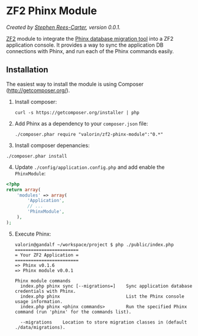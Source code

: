 ZF2 Phinx Module
================
*Created by [Stephen Rees-Carter](http://stephen.rees-carter.net/), version 0.0.1.*

[ZF2](http://framework.zend.com/) module to integrate the [Phinx database migration tool](https://github.com/robmorgan/phinx) into a ZF2 application console. It provides a way to sync the application DB connections with Phinx, and run each of the Phinx commands easily.

Installation
------------

The easiest way to install the module is using Composer (<http://getcomposer.org/>).

1. Install composer:

    ```
    curl -s https://getcomposer.org/installer | php
    ```
    
2. Add Phinx as a dependency to your `composer.json` file:

    ```
    ./composer.phar require "valorin/zf2-phinx-module":"0.*"
    ```
 
3. Install composer depenancies:

  ```
  ./composer.phar install
  ```
 
4. Update `./config/application.config.php` and add enable the `PhinxModule`:
    
  ```php
  <?php
  return array(
      'modules' => array(
          'Application',
          // ...
          'PhinxModule',
      ),
  );
  ```
    
5. Execute Phinx:
    
    ```
    valorin@gandalf ~/workspace/project $ php ./public/index.php 
    ========================
    = Your ZF2 Application =
    ========================
    => Phinx v0.1.6
    => Phinx module v0.0.1
    
    Phinx module commands
      index.php phinx sync [--migrations=]    Sync application database credentials with Phinx.
      index.php phinx                         List the Phinx console usage information.
      index.php phinx <phinx commands>        Run the specified Phinx command (run 'phinx' for the commands list).
    
      --migrations    Location to store migration classes in (default ./data/migrations).
    ```
  
